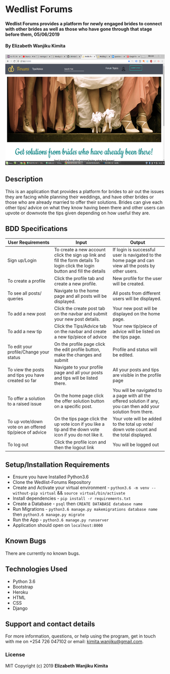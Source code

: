 # Wedlist Forums

#### Wedlist Forums provides a platform for newly engaged brides to connect with other brides as well as those who have gone through that stage before them, 05/06/2019

#### By **Elizabeth Wanjiku Kimita**

<img src="static/images/forums.png" height=350>

## Description
This is an application that provides a platform for brides to air out the issues they are facing while planning their weddings, and have other brides or those who are already married to offer their solutions. Brides can give each other tips/ advice on what they know having been there and other users can upvote or downvote the tips given depending on how useful they are.

## BDD Specifications
| User Requirements                                      | Input                                                                                                                         | Output                                                                                                           |
|--------------------------------------------------------|-------------------------------------------------------------------------------------------------------------------------------|------------------------------------------------------------------------------------------------------------------|
| Sign up/Login                                          | To create a new account click the sign up link and fill the form details To login click the login button and fill the details | If login is successful user is navigated to the home page and can view all the posts by other users.             |
| To create a profile                                    | Click the profile tab and create a new profile.                                                                               | New profile for the user will be created.                                                                        |
| To see all posts/ queries                              | Navigate to the home page and all posts will be displayed.                                                                    | All posts from different users will be displayed.                                                                |
| To add a new post                                      | Click the create post tab on the navbar and submit your new post details.                                                     | Your new post will be displayed on the home page.                                                                |
| To add a new tip                                       | Click the Tips/Advice tab on the navbar and create a new tip/piece of advice                                                  | Your new tip/piece of advice will be listed on the tips page.                                                    |
| To edit your profile/Change your status                | On the profile page click the edit profile button, make the changes and submit                                                | Profile and status will be edited.                                                                               |
| To view the posts and tips you have created so far     | Navigate to your profile page and all your posts and tips will be listed there.                                               | All your posts and tips are visible in the profile page                                                          |
| To offer a solution to a raised issue                  | On the home page click the offer solution button on a specific post.                                                          | You will be navigated to a page with all the offered solution if any, you can then add your solution from there. |
| To up vote/down vote on an offered tip/piece of advice | On the tips page click the up vote icon if you like a tip and the down vote icon if you do not like it.                       | Your vote will be added to the total up vote/ down vote count and the total displayed.                           |
| To log out                                             | Click the profile icon and then the logout link                                                                               | You will be logged out                                                                                           |

## Setup/Installation Requirements
* Ensure you have Installed Python3.6
* Clone the Wedlist-Forums Repository
* Create and Activate your virtual environment - `python3.6 -m venv --without-pip virtual` && `source virtual/bin/activate`
* Install dependencies - `pip install -r requirements.txt`
* Create a Database - `psql` then `CREATE DATABASE database name`
* Run Migrations - `python3.6 manage.py makemigrations database name` then `python3.6 manage.py migrate`
* Run the App - `python3.6 manage.py runserver`
* Application should open on `localhost:8000` 

## Known Bugs
There are currently no known bugs.

## Technologies Used
* Python 3.6
* Bootstrap
* Heroku
* HTML
* CSS
* Django

## Support and contact details
For more information, questions, or help using the program, get in touch with me on +254 726 047102 or email: kimita.wanjiku@gmail.com.

### License
MIT
Copyright (c) 2019 **Elizabeth Wanjiku Kimita**
  